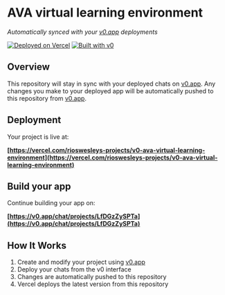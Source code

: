 # AVA virtual learning environment

*Automatically synced with your [v0.app](https://v0.app) deployments*

[![Deployed on Vercel](https://img.shields.io/badge/Deployed%20on-Vercel-black?style=for-the-badge&logo=vercel)](https://vercel.com/rioswesleys-projects/v0-ava-virtual-learning-environment)
[![Built with v0](https://img.shields.io/badge/Built%20with-v0.app-black?style=for-the-badge)](https://v0.app/chat/projects/LfDGzZySPTa)

## Overview

This repository will stay in sync with your deployed chats on [v0.app](https://v0.app).
Any changes you make to your deployed app will be automatically pushed to this repository from [v0.app](https://v0.app).

## Deployment

Your project is live at:

**[https://vercel.com/rioswesleys-projects/v0-ava-virtual-learning-environment](https://vercel.com/rioswesleys-projects/v0-ava-virtual-learning-environment)**

## Build your app

Continue building your app on:

**[https://v0.app/chat/projects/LfDGzZySPTa](https://v0.app/chat/projects/LfDGzZySPTa)**

## How It Works

1. Create and modify your project using [v0.app](https://v0.app)
2. Deploy your chats from the v0 interface
3. Changes are automatically pushed to this repository
4. Vercel deploys the latest version from this repository